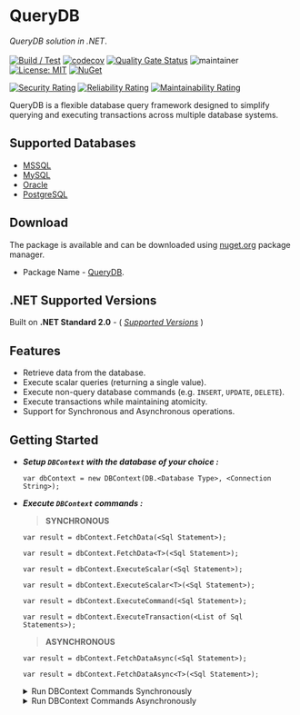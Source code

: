 # QueryDB
*QueryDB solution in .NET*. </br></br>
[![Build / Test](https://github.com/abhinavminhas/QueryDB.NET/actions/workflows/build.yml/badge.svg)](https://github.com/abhinavminhas/QueryDB.NET/actions/workflows/build.yml)
[![codecov](https://codecov.io/gh/abhinavminhas/QueryDB.NET/graph/badge.svg?token=L21DM7HZ46)](https://codecov.io/gh/abhinavminhas/QueryDB.NET)
[![Quality Gate Status](https://sonarcloud.io/api/project_badges/measure?project=abhinavminhas_QueryDB&metric=alert_status)](https://sonarcloud.io/summary/new_code?id=abhinavminhas_QueryDB)
![maintainer](https://img.shields.io/badge/Creator/Maintainer-abhinavminhas-e65c00)
[![License: MIT](https://img.shields.io/badge/License-MIT-blue.svg)](https://opensource.org/licenses/MIT)
[![NuGet](https://img.shields.io/nuget/v/QueryDB?color=%23004880&label=Nuget)](https://www.nuget.org/packages/QueryDB/)  

[![Security Rating](https://sonarcloud.io/api/project_badges/measure?project=abhinavminhas_QueryDB&metric=security_rating)](https://sonarcloud.io/summary/new_code?id=abhinavminhas_QueryDB)
[![Reliability Rating](https://sonarcloud.io/api/project_badges/measure?project=abhinavminhas_QueryDB&metric=reliability_rating)](https://sonarcloud.io/summary/new_code?id=abhinavminhas_QueryDB)
[![Maintainability Rating](https://sonarcloud.io/api/project_badges/measure?project=abhinavminhas_QueryDB&metric=sqale_rating)](https://sonarcloud.io/summary/new_code?id=abhinavminhas_QueryDB)

QueryDB is a flexible database query framework designed to simplify querying and executing transactions across multiple database systems.

## Supported Databases
- [MSSQL](https://www.microsoft.com/en-us/sql-server)
- [MySQL](https://www.mysql.com/)
- [Oracle](https://www.oracle.com/)
- [PostgreSQL](https://www.postgresql.org/)

## Download
The package is available and can be downloaded using [nuget.org](https://www.nuget.org/) package manager.  
- Package Name - [QueryDB](https://www.nuget.org/packages/QueryDB).

## .NET Supported Versions

Built on **.NET Standard 2.0** - ( [_Supported Versions_](https://learn.microsoft.com/en-us/dotnet/standard/net-standard?tabs=net-standard-2-0#tabpanel_1_net-standard-2-0:~:text=Select%20.NET%20Standard%20version) )

## Features
- Retrieve data from the database.
- Execute scalar queries (returning a single value).
- Execute non-query database commands (e.g. `INSERT`, `UPDATE`, `DELETE`).
- Execute transactions while maintaining atomicity.
- Support for Synchronous and Asynchronous operations.

## Getting Started
    
- _**Setup `DBContext` with the database of your choice :**_

    ```
    var dbContext = new DBContext(DB.<Database Type>, <Connection String>);
    ```

- _**Execute `DBContext` commands :**_

    > __SYNCHRONOUS__  
    ```
    var result = dbContext.FetchData(<Sql Statement>);
    ```
    ```
    var result = dbContext.FetchData<T>(<Sql Statement>);
    ```
    ```
    var result = dbContext.ExecuteScalar(<Sql Statement>);
    ```
    ```
    var result = dbContext.ExecuteScalar<T>(<Sql Statement>);
    ```
    ```
    var result = dbContext.ExecuteCommand(<Sql Statement>);
    ```
    ```
    var result = dbContext.ExecuteTransaction(<List of Sql Statements>);
    ```

    > __ASYNCHRONOUS__  
     ```
    var result = dbContext.FetchDataAsync(<Sql Statement>);
    ```
    ```
    var result = dbContext.FetchDataAsync<T>(<Sql Statement>);
    ```

    <details>

    <summary>Run DBContext Commands Synchronously</summary>

    ```
    var result = dbContext.FetchData(<Sql Statement>);
    ```
     ```
    var result = dbContext.FetchData<T>(<Sql Statement>);
    ```
    ```
    var result = dbContext.ExecuteScalar(<Sql Statement>);
    ```
    ```
    var result = dbContext.ExecuteScalar<T>(<Sql Statement>);
    ```
    ```
    var result = dbContext.ExecuteCommand(<Sql Statement>);
    ```
    ```
    var result = dbContext.ExecuteTransaction(<List of Sql Statements>);
    ```

    </details>

    <details>

    <summary>Run DBContext Commands Asynchronously</summary>
    
    ```
    var result = dbContext.FetchDataAsync(<Sql Statement>);
    ```
    ```
    var result = dbContext.FetchDataAsync<T>(<Sql Statement>);
    ```

    </details>